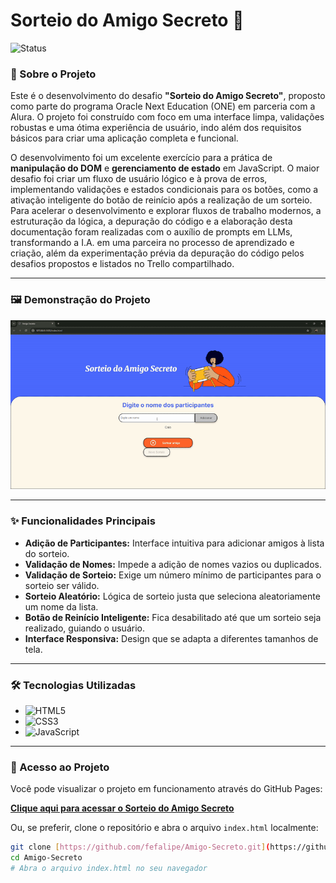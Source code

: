 # Sorteio do Amigo Secreto 🎁

![Status](https://img.shields.io/badge/status-concluído-brightgreen)

### 🎯 Sobre o Projeto

Este é o desenvolvimento do desafio **"Sorteio do Amigo Secreto"**, proposto como parte do programa Oracle Next Education (ONE) em parceria com a Alura. O projeto foi construído com foco em uma interface limpa, validações robustas e uma ótima experiência de usuário, indo além dos requisitos básicos para criar uma aplicação completa e funcional.

O desenvolvimento foi um excelente exercício para a prática de **manipulação do DOM** e **gerenciamento de estado** em JavaScript. O maior desafio foi criar um fluxo de usuário lógico e à prova de erros, implementando validações e estados condicionais para os botões, como a ativação inteligente do botão de reinício após a realização de um sorteio. Para acelerar o desenvolvimento e explorar fluxos de trabalho modernos, a estruturação da lógica, a depuração do código e a elaboração desta documentação foram realizadas com o auxílio de prompts em LLMs, transformando a I.A. em uma parceira no processo de aprendizado e criação, além da experimentação prévia da depuração do código pelos desafios propostos e listados no Trello compartilhado.

---

### 🖼️ Demonstração do Projeto

![Demo do Projeto](./assets/demo.gif)

---

### ✨ Funcionalidades Principais

- **Adição de Participantes:** Interface intuitiva para adicionar amigos à lista do sorteio.
- **Validação de Nomes:** Impede a adição de nomes vazios ou duplicados.
- **Validação de Sorteio:** Exige um número mínimo de participantes para o sorteio ser válido.
- **Sorteio Aleatório:** Lógica de sorteio justa que seleciona aleatoriamente um nome da lista.
- **Botão de Reinício Inteligente:** Fica desabilitado até que um sorteio seja realizado, guiando o usuário.
- **Interface Responsiva:** Design que se adapta a diferentes tamanhos de tela.

---

### 🛠️ Tecnologias Utilizadas

- ![HTML5](https://img.shields.io/badge/HTML5-E34F26?style=for-the-badge&logo=html5&logoColor=white)
- ![CSS3](https://img.shields.io/badge/CSS3-1572B6?style=for-the-badge&logo=css3&logoColor=white)
- ![JavaScript](https://img.shields.io/badge/JavaScript-F7DF1E?style=for-the-badge&logo=javascript&logoColor=black)

---

### 🚀 Acesso ao Projeto

Você pode visualizar o projeto em funcionamento através do GitHub Pages:

**[Clique aqui para acessar o Sorteio do Amigo Secreto](https://fefalipe.github.io/Amigo-Secreto/)**

Ou, se preferir, clone o repositório e abra o arquivo `index.html` localmente:
```bash
git clone [https://github.com/fefalipe/Amigo-Secreto.git](https://github.com/fefalipe/Amigo-Secreto.git)
cd Amigo-Secreto
# Abra o arquivo index.html no seu navegador
